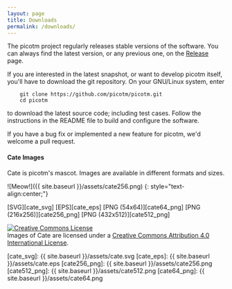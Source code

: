```yaml
---
layout: page
title: Downloads
permalink: /downloads/
---
```


The picotm project regularly releases stable versions of the software.
You can always find the latest version, or any previous one, on the
[Release][releases] page.

If you are interested in the latest snapshot, or want to develop picotm
itself, you'll have to download the git repository. On your GNU/Linux system,
enter

```
    git clone https://github.com/picotm/picotm.git
    cd picotm
```

to download the latest source code; including test cases. Follow the
instructions in the README file to build and configure the software.

If you have a bug fix or implemented a new feature for picotm, we'd
welcome a pull request.

#### Cate Images

Cate is picotm's mascot. Images are available in different formats and
sizes.

![Meow!]({{ site.baseurl }}/assets/cate256.png)
{: style="text-align:center;"}

[SVG][cate_svg]
[EPS][cate_eps]
[PNG (54x64)][cate64_png]
[PNG (216x256)][cate256_png]
[PNG (432x512)][cate512_png]

<a rel="license" href="http://creativecommons.org/licenses/by/4.0/"><img alt="Creative Commons License" style="border-width:0" src="https://i.creativecommons.org/l/by/4.0/88x31.png" /></a><br />Images of <span xmlns:dct="http://purl.org/dc/terms/" href="http://purl.org/dc/dcmitype/StillImage" property="dct:title" rel="dct:type">Cate</span> are licensed under a <a rel="license" href="http://creativecommons.org/licenses/by/4.0/">Creative Commons Attribution 4.0 International License</a>.

[releases]:     https://github.com/picotm/picotm/releases
[cate_svg]:     {{ site.baseurl }}/assets/cate.svg
[cate_eps]:     {{ site.baseurl }}/assets/cate.eps
[cate256_png]:  {{ site.baseurl }}/assets/cate256.png
[cate512_png]:  {{ site.baseurl }}/assets/cate512.png
[cate64_png]:   {{ site.baseurl }}/assets/cate64.png
